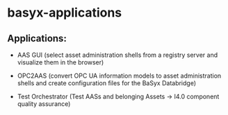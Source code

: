 # basyx-applications

## Applications:

- AAS GUI (select asset administration shells from a registry server and visualize them in the browser)

- OPC2AAS (convert OPC UA information models to asset administration shells and create configuration files for the BaSyx Databridge)

- Test Orchestrator (Test AASs and belonging Assets -> I4.0 component quality assurance)